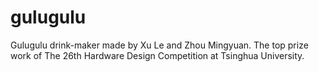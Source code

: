 # gulugulu
Gulugulu drink-maker made by Xu Le and Zhou Mingyuan. The top prize work of The 26th Hardware Design Competition at Tsinghua University.
